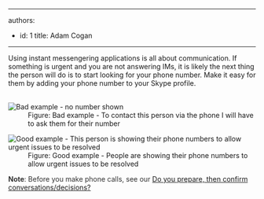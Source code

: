 

---
authors:
  - id: 1
    title: Adam Cogan
---




<span class='intro'> Using instant messengering applications is all about communication. If something is urgent and you are not answering IMs, it is likely the next thing the person will do is to start looking for your phone number. Make it easy for them by adding your phone number to your Skype profile.<br> </span>

<dl class="badImage">​​
<dt><img src="/PublishingImages/Bad-Example-no-number.jpg" alt="Bad example - no number shown" />​</dt><dd>​​Figure&#58; Bad example - To contact this&#160;person&#160;via the phone I will have to ask them for their number<br></dd></dl><dl class="goodImage"><dt>​<img src="/PublishingImages/Good-Example-numbers-listed.jpg" alt="Good example - This person is showing their phone numbers to allow urgent issues to be resolved" /></dt><dd>​​Figure&#58; Good example - People are showing their phone numbers to allow urgent issues to be resolved​<br></dd></dl><strong style="color&#58;#333333;">Note</strong><span style="color&#58;#333333;">&#58; Before you make phone calls, see our&#160;</span><a href="/_layouts/15/FIXUPREDIRECT.ASPX?WebId=3dfc0e07-e23a-4cbb-aac2-e778b71166a2&amp;TermSetId=07da3ddf-0924-4cd2-a6d4-a4809ae20160&amp;TermId=2b86d144-7041-41f3-92aa-d7d59b88149a">Do you prepare, then confirm conversations/decisions?​</a>


